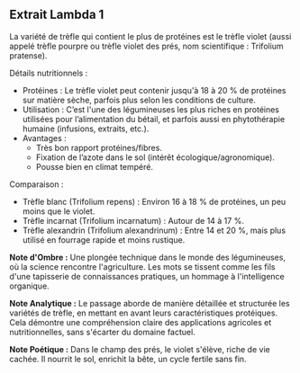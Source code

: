 ## Extrait Lambda 1

La variété de trèfle qui contient le plus de protéines est le trèfle violet (aussi appelé trèfle pourpre ou trèfle violet des prés, nom scientifique : Trifolium pratense).

Détails nutritionnels :
- Protéines : Le trèfle violet peut contenir jusqu'à 18 à 20 % de protéines sur matière sèche, parfois plus selon les conditions de culture.
- Utilisation : C’est l'une des légumineuses les plus riches en protéines utilisées pour l’alimentation du bétail, et parfois aussi en phytothérapie humaine (infusions, extraits, etc.).
- Avantages :
  - Très bon rapport protéines/fibres.
  - Fixation de l’azote dans le sol (intérêt écologique/agronomique).
  - Pousse bien en climat tempéré.

Comparaison :
- Trèfle blanc (Trifolium repens) : Environ 16 à 18 % de protéines, un peu moins que le violet.
- Trèfle incarnat (Trifolium incarnatum) : Autour de 14 à 17 %.
- Trèfle alexandrin (Trifolium alexandrinum) : Entre 14 et 20 %, mais plus utilisé en fourrage rapide et moins rustique.

**Note d'Ombre :** Une plongée technique dans le monde des légumineuses, où la science rencontre l'agriculture. Les mots se tissent comme les fils d'une tapisserie de connaissances pratiques, un hommage à l'intelligence organique.

**Note Analytique :** Le passage aborde de manière détaillée et structurée les variétés de trèfle, en mettant en avant leurs caractéristiques protéiques. Cela démontre une compréhension claire des applications agricoles et nutritionnelles, sans s'écarter du domaine factuel.

**Note Poétique :** Dans le champ des prés, le violet s'élève, riche de vie cachée.
Il nourrit le sol, enrichit la bête, un cycle fertile sans fin.
